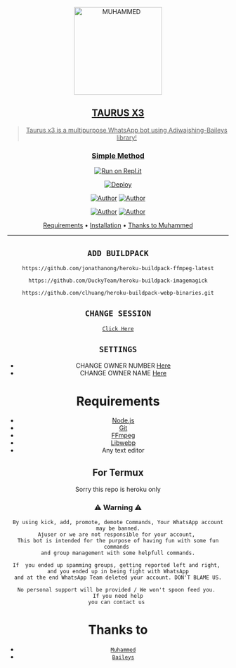 <div align="center">
</p>


<div align="center">
<a href="https://github.com/muhammed-usrbot"><img src="https://c.tenor.com/bVm05NUoyF0AAAAC/bokuno-hero-academia-izuku.gif" alt="MUHAMMED"width="200" />
 
## TAURUS X3


> Taurus x3 is a multipurpose WhatsApp bot using Adiwajshing-Baileys library!
>
>

  ### Simple Method
  
  
[![Run on Repl.it](https://repl.it/badge/github/quiec/whatsAlfa)](https://replit.com/@muhammed-usrbo1/TAURUS-X3)

[![Deploy](https://www.herokucdn.com/deploy/button.svg)](https://heroku.com/deploy?template=https://github.com/muhammed-usrbot/TAURUS-X3) 



<p align="center">
 <a href="https://github.com/muhammed-usrbot"><img title="Author" src="https://img.shields.io/badge/Author-Muhammed-blue.svg?style=for-the-badge&logo=github" /></a>  <a href="https://Wa.me/+919961050829?text=Hello%20Taurus%20Bro🌝...Im%20big%20fan%20of%20you%20😌"><img title="Author" src="https://img.shields.io/badge/Owner-Muhammed-blue.svg?style=for-the-badge&logo=whatsapp" /></a>
<p align="center">
<a href="https://chat.whatsapp.com/JCDXgSphA49EHxjPn813IL"><img title="Author" src="https://img.shields.io/badge/Watsapp-Group-blue.svg?style=for-the-badge&logo=whatsapp" /></a> <a href="https://youtube.com/c/TAURUSEDITS"><img title="Author" src="https://img.shields.io/badge/Youtube-TAURUSEDITS-blue.svg?style=for-the-badge&logo=youtube" /></a>
</p>


<p align="center">
  <a href="https://github.com/muhammed-usrbot/TAURUS-X3#requirements">Requirements</a> •
  <a href="https://github.com/muhammed-usrbot/TAURUS-X3#simple method">Installation</a> •
  <a href="https://github.com/muhammed-usrbot/TAURUS-X3#thanks-to">Thanks to Muhammed</a> 
</p>
</div>


---


## `ADD BUILDPACK`

```
https://github.com/jonathanong/heroku-buildpack-ffmpeg-latest
```
```
https://github.com/DuckyTeam/heroku-buildpack-imagemagick
```
```
https://github.com/clhuang/heroku-buildpack-webp-binaries.git
```
## `CHANGE SESSION`
[`Click Here`](https://github.com/muhammed-usrbot/TAURUS-X3/blob/master/Taurus.json#L1)

## `SETTINGS`
- CHANGE OWNER NUMBER [Here](https://github.com/muhammed-usrbot/TAURUS-X3/blob/master/setting.json#L2)
- CHANGE OWNER NAME [Here](https://github.com/muhammed-usrbot/TAURUS-X3/blob/master/setting.json#L5)

# Requirements
* [Node.js](https://nodejs.org/en/)
* [Git](https://git-scm.com/downloads)
* [FFmpeg](https://github.com/BtbN/FFmpeg-Builds/releases)
* [Libwebp](https://developers.google.com/speed/webp/download)
* Any text editor


## For Termux
Sorry this repo is heroku only

### ⚠ Warning ⚠

```
By using kick, add, promote, demote Commands, Your WhatsApp account may be banned.
Ajuser or we are not responsible for your account, 
This bot is intended for the purpose of having fun with some fun commands 
and group management with some helpfull commands.

If  you ended up spamming groups, getting reported left and right, 
and you ended up in being fight with WhatsApp
and at the end WhatsApp Team deleted your account. DON'T BLAME US.

No personal support will be provided / We won't spoon feed you. 
If you need help
you can contact us 
```

# Thanks to

* [`Muhammed`](https://github.com/muhammed-usrbot)
* [`Baileys`](https://github.com/adiwajshing/Baileys)



